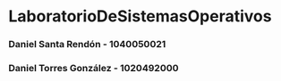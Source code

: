 # LaboratorioDeSistemasOperativos

### Daniel Santa Rendón - 1040050021
### Daniel Torres González - 1020492000
